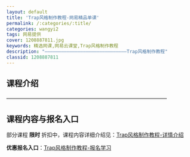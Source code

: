 ```yaml
---
layout: default
title: 'Trap风格制作教程-网易精品单课'
permalink: /:categories/:title/
categories: wangyi2
tags: 网易提供
cover: 1208887811.jpg
keywords: 精选网课,网易云课堂,Trap风格制作教程
description: "——————————————————————————————Trap风格制作教程"
classid: 1208887811
---
```


## 课程介绍

——————————————————————————————

## 课程内容与报名入口

部分课程 **限时** 折扣中，课程内容详细介绍见：[Trap风格制作教程-详情介绍](https://study.163.com/course/introduction/1208887811.htm?share=1&shareId=1025206652&utm_campaign=share&utm_medium=iphoneShare&utm_source=&utm_u=1025206652)

**优惠报名入口**：[Trap风格制作教程-报名学习](https://study.163.com/course/introduction/1208887811.htm?share=1&shareId=1025206652&utm_campaign=share&utm_medium=iphoneShare&utm_source=&utm_u=1025206652)

